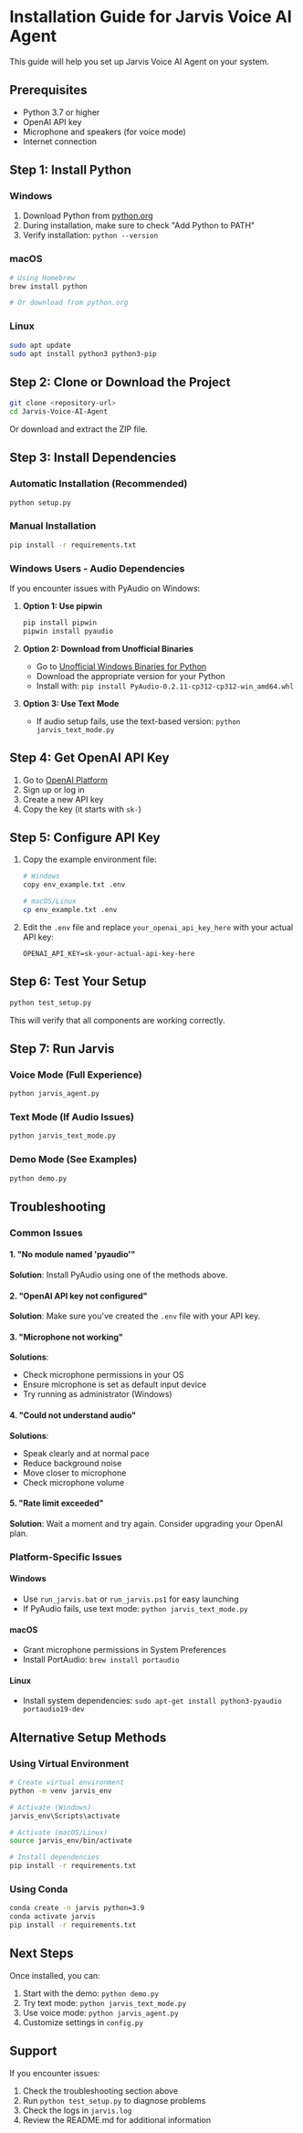 # Installation Guide for Jarvis Voice AI Agent

This guide will help you set up Jarvis Voice AI Agent on your system.

## Prerequisites

- Python 3.7 or higher
- OpenAI API key
- Microphone and speakers (for voice mode)
- Internet connection

## Step 1: Install Python

### Windows
1. Download Python from [python.org](https://www.python.org/downloads/)
2. During installation, make sure to check "Add Python to PATH"
3. Verify installation: `python --version`

### macOS
```bash
# Using Homebrew
brew install python

# Or download from python.org
```

### Linux
```bash
sudo apt update
sudo apt install python3 python3-pip
```

## Step 2: Clone or Download the Project

```bash
git clone <repository-url>
cd Jarvis-Voice-AI-Agent
```

Or download and extract the ZIP file.

## Step 3: Install Dependencies

### Automatic Installation (Recommended)
```bash
python setup.py
```

### Manual Installation
```bash
pip install -r requirements.txt
```

### Windows Users - Audio Dependencies
If you encounter issues with PyAudio on Windows:

1. **Option 1: Use pipwin**
   ```bash
   pip install pipwin
   pipwin install pyaudio
   ```

2. **Option 2: Download from Unofficial Binaries**
   - Go to [Unofficial Windows Binaries for Python](https://www.lfd.uci.edu/~gohlke/pythonlibs/#pyaudio)
   - Download the appropriate version for your Python
   - Install with: `pip install PyAudio-0.2.11-cp312-cp312-win_amd64.whl`

3. **Option 3: Use Text Mode**
   - If audio setup fails, use the text-based version: `python jarvis_text_mode.py`

## Step 4: Get OpenAI API Key

1. Go to [OpenAI Platform](https://platform.openai.com/api-keys)
2. Sign up or log in
3. Create a new API key
4. Copy the key (it starts with `sk-`)

## Step 5: Configure API Key

1. Copy the example environment file:
   ```bash
   # Windows
   copy env_example.txt .env
   
   # macOS/Linux
   cp env_example.txt .env
   ```

2. Edit the `.env` file and replace `your_openai_api_key_here` with your actual API key:
   ```
   OPENAI_API_KEY=sk-your-actual-api-key-here
   ```

## Step 6: Test Your Setup

```bash
python test_setup.py
```

This will verify that all components are working correctly.

## Step 7: Run Jarvis

### Voice Mode (Full Experience)
```bash
python jarvis_agent.py
```

### Text Mode (If Audio Issues)
```bash
python jarvis_text_mode.py
```

### Demo Mode (See Examples)
```bash
python demo.py
```

## Troubleshooting

### Common Issues

#### 1. "No module named 'pyaudio'"
**Solution**: Install PyAudio using one of the methods above.

#### 2. "OpenAI API key not configured"
**Solution**: Make sure you've created the `.env` file with your API key.

#### 3. "Microphone not working"
**Solutions**:
- Check microphone permissions in your OS
- Ensure microphone is set as default input device
- Try running as administrator (Windows)

#### 4. "Could not understand audio"
**Solutions**:
- Speak clearly and at normal pace
- Reduce background noise
- Move closer to microphone
- Check microphone volume

#### 5. "Rate limit exceeded"
**Solution**: Wait a moment and try again. Consider upgrading your OpenAI plan.

### Platform-Specific Issues

#### Windows
- Use `run_jarvis.bat` or `run_jarvis.ps1` for easy launching
- If PyAudio fails, use text mode: `python jarvis_text_mode.py`

#### macOS
- Grant microphone permissions in System Preferences
- Install PortAudio: `brew install portaudio`

#### Linux
- Install system dependencies: `sudo apt-get install python3-pyaudio portaudio19-dev`

## Alternative Setup Methods

### Using Virtual Environment
```bash
# Create virtual environment
python -m venv jarvis_env

# Activate (Windows)
jarvis_env\Scripts\activate

# Activate (macOS/Linux)
source jarvis_env/bin/activate

# Install dependencies
pip install -r requirements.txt
```

### Using Conda
```bash
conda create -n jarvis python=3.9
conda activate jarvis
pip install -r requirements.txt
```

## Next Steps

Once installed, you can:
1. Start with the demo: `python demo.py`
2. Try text mode: `python jarvis_text_mode.py`
3. Use voice mode: `python jarvis_agent.py`
4. Customize settings in `config.py`

## Support

If you encounter issues:
1. Check the troubleshooting section above
2. Run `python test_setup.py` to diagnose problems
3. Check the logs in `jarvis.log`
4. Review the README.md for additional information 